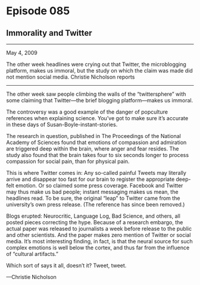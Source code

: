 # Episode 085

## Immorality and Twitter

---

May 4, 2009

The other week headlines were crying out that Twitter, the microblogging platform, makes us immoral, but the study on which the claim was made did not mention social media. Christie Nicholson reports

---

The other week saw people climbing the walls of the “twittersphere” with some claiming that Twitter—the brief blogging platform—makes us immoral.

The controversy was a good example of the danger of popculture references when explaining science. You’ve got to make sure it’s accurate in these days of Susan-Boyle-instant-stories.

The research in question, published in The Proceedings of the National Academy of Sciences found that emotions of compassion and admiration are triggered deep within the brain, where anger and fear resides. The study also found that the brain takes four to six seconds longer to process compassion for social pain, than for physical pain.

This is where Twitter comes in: Any so-called painful Tweets may literally arrive and disappear too fast for our brain to register the appropriate deep-felt emotion. Or so claimed some press coverage. Facebook and Twitter may thus make us bad people; instant messaging makes us mean, the headlines read. To be sure, the original “leap” to Twitter came from the university’s own press release. (The reference has since been removed.)

Blogs erupted: Neurocritic, Language Log, Bad Science, and others, all posted pieces correcting the hype. Because of a research embargo, the actual paper was released to journalists a week before release to the public and other scientists. And the paper makes zero mention of Twitter or social media. It’s most interesting finding, in fact, is that the neural source for such complex emotions is well below the cortex, and thus far from the influence of “cultural artifacts.”

Which sort of says it all, doesn’t it? Tweet, tweet.

—Christie Nicholson

